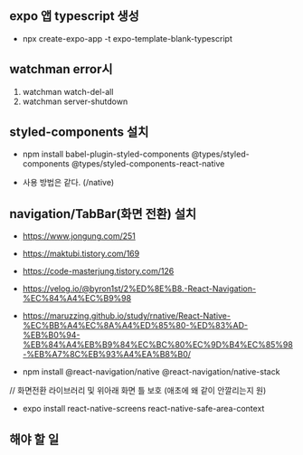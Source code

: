 ## expo 앱 typescript 생성

- npx create-expo-app -t expo-template-blank-typescript

## watchman error시

1. watchman watch-del-all
2. watchman server-shutdown

## styled-components 설치

- npm install babel-plugin-styled-components @types/styled-components @types/styled-components-react-native

- 사용 방법은 같다. (/native)

## navigation/TabBar(화면 전환) 설치

- https://www.jongung.com/251
- https://maktubi.tistory.com/169
- https://code-masterjung.tistory.com/126
- https://velog.io/@byron1st/2%ED%8E%B8.-React-Navigation-%EC%84%A4%EC%B9%98

- https://maruzzing.github.io/study/rnative/React-Native-%EC%BB%A4%EC%8A%A4%ED%85%80-%ED%83%AD-%EB%B0%94-%EB%84%A4%EB%B9%84%EC%BC%80%EC%9D%B4%EC%85%98-%EB%A7%8C%EB%93%A4%EA%B8%B0/

- npm install @react-navigation/native @react-navigation/native-stack

// 화면전환 라이브러리 및 위아래 화면 틀 보호 (애초에 왜 같이 안깔리는지 원)

- expo install react-native-screens react-native-safe-area-context

## 해야 할 일
